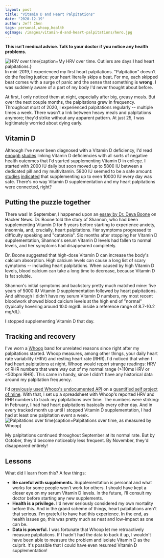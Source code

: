 ```yaml
---
layout: post
title: "Vitamin D and Heart Palpitations"
date: "2020-12-19"
author: Jeff Chen
tags: personal,whoop,health
ogImage: /images/vitamin-d-and-heart-palpitations/hero.jpg
---
```


**This isn’t medical advice. Talk to your doctor if you notice any health problems.**

![HRV over time{caption=My HRV over time. Outliers are days I had heart palpitations.}](/images/vitamin-d-and-heart-palpitations/hero.jpg)
In mid-2019, I experienced my first heart palpitations. "Palpitation" doesn't do the feeling justice: your heart literally skips a beat. For me, each skipped beat comes with a surge of panic and the sense that something is **wrong**. I was suddenly aware of a part of my body I'd never thought about before.

At first, I only noticed them at night, especially after big, greasy meals. But over the next couple months, the palpitations grew in frequency. Throughout most of 2020, I experienced palpitations regularly -- multiple times a week. There wasn't a link between heavy meals and palpitations anymore; they'd strike without any apparent pattern. At just 25, I was legitimately worried about dying early.

<!-- excerpt -->

## Vitamin D

Although I've never been diagnosed with a Vitamin D deficiency, I'd read [enough](https://www.ncbi.nlm.nih.gov/pmc/articles/PMC3068797/) [studies](https://www.nature.com/articles/s41430-020-0558-y) linking Vitamin D deficiencies with all sorts of negative health outcomes that I'd started supplementing Vitamin D in college. I started with 2000 IU daily but soon moved up to 5800 IU between a dedicated pill and my multivitamin. 5800 IU seemed to be a safe amount: [studies](https://pubmed.ncbi.nlm.nih.gov/22414585/) [indicated](https://pubmed.ncbi.nlm.nih.gov/10232622/) that supplementing up to even 10000 IU every day was safe. There's no way Vitamin D supplementation and my heart palpitations were connected, right?

## Putting the puzzle together

There was! In September, I happened upon an [essay by Dr. Deva Boone](https://www.devaboone.com/post/vitamin-d-part-2-shannon-s-story?postId=5f39453f8d01fe00170023fe) on Hacker News. Dr. Boone told the story of Shannon, who had been supplementing Vitamin D for 5 years before starting to experience anxiety, insomnia, and, crucially, heart palpitations. Her symptoms progressed to difficulty speaking and "catatonia". Six months after stopping her Vitamin D supplementation, Shannon's serum Vitamin D levels had fallen to normal levels, and her symptoms had disappeared completely.

Dr. Boone suggested that high-dose Vitamin D can increase the body's calcium absorption. High calcium levels can cause a long list of scary symptoms -- including heart palpitations. When caused by high Vitamin D levels, blood calcium can take a long time to decrease, because Vitamin D is fat soluble.

Shannon's initial symptoms and backstory pretty much matched mine: five years of 5000 IU Vitamin D supplementation followed by heart palpitations. And although I didn't have my serum Vitamin D numbers, my most recent bloodwork showed blood calcium levels at the high end of "normal" (typically hovering around 10.0 mg/dL inside a reference range of 8.7-10.2 mg/dL).

I stopped supplementing Vitamin D that day.

## Tracking and recovery

I've worn a [Whoop](https://whoop.com) band for unrelated reasons since right after my palpitations started. Whoop measures, among other things, your daily heart rate variability (HRV) and resting heart rate (RHR). I'd noticed that when I had heart palpitations at night, Whoop would report strange readings: HRV or RHR numbers that were way out of my normal range (>110ms HRV or <50bpm RHR). This came in handy, since I didn't have any historical data around my palpitation frequency.

I'd [previously used Whoop's undocumented API](https://github.com/jchen1/api/blob/master/apiserver/src/providers/whoop.ts) on a [quantified self project of mine](https://jeffchen.dev/metrics). With that, I set up a spreadsheet with Whoop's reported HRV and RHR numbers to track my palpitations over time. The numbers were striking: in February, I had had heart palpitations basically every other day. And in every tracked month up until I stopped Vitamin D supplementation, I had had at least one palpitation event a week.
![Palpitations over time{caption=Palpitations over time, as measured by Whoop}](/images/vitamin-d-and-heart-palpitations/palpitations-over-time.jpg)

My palpitations continued throughout September at its normal rate. But by October, they'd become noticeably less frequent. By November, they'd disappeared entirely!

## Lessons

What did I learn from this? A few things:

- **Be careful with supplements.** Supplementation is personal and what works for some people won't work for others. I should have kept a closer eye on my serum Vitamin D levels. In the future, I'll consult my doctor before starting any new supplements.
- **Health is a privilege.** I'd never seriously considered my own mortality before this. And in the grand scheme of things, heart palpitations aren't that serious. I'm grateful to have had this experience. In the end, as health issues go, this was pretty much as neat and low-impact as one can be.
- **Data is powerful.** I was fortunate that Whoop let me retroactively measure palpitations. If I hadn't had the data to back it up, I wouldn't have been able to measure the problem and isolate Vitamin D as the culprit. It's possible that I could have even resumed Vitamin D supplementation!
